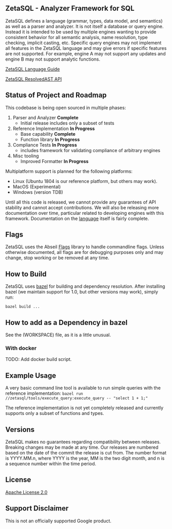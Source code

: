 ## ZetaSQL - Analyzer Framework for SQL

ZetaSQL defines a language (grammar, types, data model, and semantics) as well
as a parser and analyzer.  It is not itself a database or query engine. Instead
it is intended to be used by multiple engines wanting to provide consistent
behavior for all semantic analysis, name resolution, type checking, implicit
casting, etc. Specific query engines may not implement all features in the
ZetaSQL language and may give errors if specific features are not supported. For
example, engine A may not support any updates and engine B may not support
analytic functions.

[ZetaSQL Language Guide](docs/README.md)

[ZetaSQL ResolvedAST API](docs/resolved_ast.md)

## Status of Project and Roadmap

This codebase is being open sourced in multiple phases:

1. Parser and Analyzer **Complete**
   - Initial release includes only a subset of tests
2. Reference Implementation **In Progress**
   - Base capability **Complete**
   - Function library **In Progress**
3. Compliance Tests **In Progress**
   - includes framework for validating compliance of arbitrary engines
4. Misc tooling
   - Improved Formatter **In Progress**

Multiplatform support is planned for the following platforms:

 - Linux (Ubuntu 1804 is our reference platform, but others may work).
 - MacOS (Experimental)
 - Windows (version TDB)

Until all this code is released, we cannot provide any guarantees of API
stability and cannot accept contributions. We will also be releasing more
documentation over time, particular related to developing engines with this
framework. Documentation on the [language](docs/) itself is fairly
complete.


## Flags
ZetaSQL uses the Abseil [Flags](https://abseil.io/blog/20190509-flags) library
to handle commandline flags. Unless otherwise documented, all flags are for
debugging purposes only and may change, stop working or be removed at any time.


## How to Build

ZetaSQL uses [bazel](https://bazel.build) for building and dependency
resolution. After installing bazel (we maintain support for 1.0,
but other versions may work), simply run:

```bazel build ...```

## How to add as a Dependency in bazel
See the (WORKSPACE) file, as it is a little unusual.

### With docker
 TODO: Add docker build script.

## Example Usage
A very basic command line tool is available to run simple queries with the
reference implementation:
```bazel run //zetasql/tools/execute_query:execute_query -- "select 1 + 1;"```

The reference implementation is not yet completely released and currently
supports only a subset of functions and types.

## Versions

ZetaSQL makes no guarantees regarding compatibility between releases.
Breaking changes may be made at any time. Our releases are numbered based
on the date of the commit the release is cut from. The number format is
YYYY.MM.n, where YYYY is the year, MM is the two digit month, and n is a
sequence number within the time period.

## License

[Apache License 2.0](LICENSE)

## Support Disclaimer
This is not an officially supported Google product.
